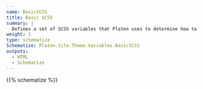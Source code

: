 ```yaml
---
name: BasicSCSS
title: Basic SCSS
summary: |
  Defines a set of SCSS variables that Platen uses to determine how to display the site.
weight: 1
type: schematize
Schematize: Platen.Site.Theme.Variables.BasicSCSS
outputs:
  - HTML
  - Schematize
---
```


{{% schematize %}}
